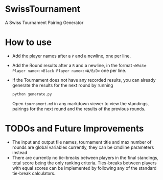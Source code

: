 # SwissTournament
A Swiss Tournament Pairing Generator

# How to use
- Add the player names after a `P` and a newline, one per line.
- Add the Round results after a `R` and a newline, in the format `<White Player name>:<Black Player name>:<W/B/D>` one per line.
- If the Tournament does not have any recorded results, you can already generate the results for the next round by running
  
  ```python
  python generate.py
  ```
  Open `tournament.md` in any markdown viewer to view the standings, pairings for the next round and the results of the previous rounds.
  
# TODOs and Future Improvements
  - The input and output file names, tournament title and max number of rounds are global variables currently, they can be cmdline parameters instead
  - There are currently no tie-breaks between players in the final standings, total score being the only ranking criteria. Ties-breaks between players with equal scores can be implemented by following any of the standard tie-break calculators.
